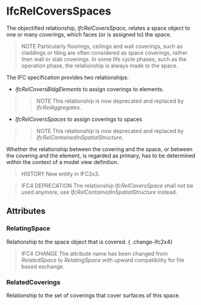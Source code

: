 # IfcRelCoversSpaces

The objectified relationship, _IfcRelCoversSpace_, relates a space object to one or many coverings, which faces (or is assigned to) the space.

> NOTE  Particularly floorings, ceilings and wall coverings, such as claddings or tiling are often considered as space coverings, rather then wall or slab coverings. In some life cycle phases, such as the operation phase, the relationship is always made to the space.

The IFC specification provides two relationships:

* _IfcRelCoversBldgElements_ to assign coverings to elements.
>> NOTE  This relationship is now deprecated and replaced by _IfcRelAggregates_.
* _IfcRelCoversSpaces_ to assign coverings to spaces
>> NOTE  This relationship is now deprecated and replaced by _IfcRelContainedInSpatialStructure_.

Whether the relationship between the covering and the space, or between the covering and the element, is regarded as primary, has to be determined within the context of a model view definition.

> HISTORY  New entity in IFC2x3.

> IFC4 DEPRECATION  The relationship _IfcRelCoversSpace_ shall not be used anymore, use _IfcRelContainedInSpatialStructure_ instead.

## Attributes

### RelatingSpace
Relationship to the space object that is covered.
{ .change-ifc2x4}
> IFC4 CHANGE  The attribute name has been changed from _RelatedSpace_ to _RelatingSpace_ with upward compatibility for file based exchange.

### RelatedCoverings
Relationship to the set of coverings that cover surfaces of this space.
